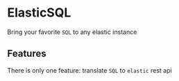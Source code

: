 # ElasticSQL

Bring your favorite `SQL` to any elastic instance

## Features

There is only one feature: translate `SQL` to `elastic` rest api
